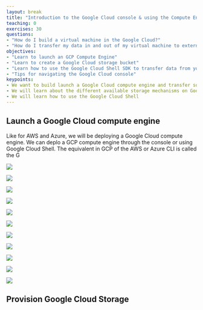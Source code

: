 ```yaml
---
layout: break
title: "Introduction to the Google Cloud console & using the Compute Engine API"
teaching: 0
exercises: 30
questions:
- "How do I build a virtual machine in the Google Cloud?"
- "How do I transfer my data in and out of my virtual machine to external cloud storage"
objectives:
- "Learn to launch an GCP Compute Engine"
- "Learn to create a Google Cloud storage bucket"
- "Learn how to use the Google Cloud Shell SDK to transfer data from your Compute Engine to Google Cloud Storage"
- "Tips for navigating the Google Cloud console"
keypoints:
- We want to build launch a Google Cloud compute engine and transfer some data into storage.
- We will learn about the different available storage mechanisms on Google Cloud. 
- We will learn how to use the Google Cloud Shell
---
```


## Launch a Google Cloud compute engine
Like for AWS and Azure, we will be deploying a Google Cloud compute engine. We can deplo a GCP compute engine through the console or using Google Cloud Shell. The equivalent in GCP of the AWS or Azure CLI is called the G

![](/cloud101_cloudproviders/fig/03-gcp-intro-0001.png)

![](/cloud101_cloudproviders/fig/03-gcp-intro-0002.png)

![](/cloud101_cloudproviders/fig/03-gcp-intro-0003.png)

![](/cloud101_cloudproviders/fig/03-gcp-intro-0004.png)

![](/cloud101_cloudproviders/fig/03-gcp-intro-0005.png)

![](/cloud101_cloudproviders/fig/03-gcp-intro-0006.png)

![](/cloud101_cloudproviders/fig/03-gcp-intro-0007.png)

![](/cloud101_cloudproviders/fig/03-gcp-intro-0008.png)

![](/cloud101_cloudproviders/fig/03-gcp-intro-0009.png)

![](/cloud101_cloudproviders/fig/03-gcp-intro-0010.png)

![](/cloud101_cloudproviders/fig/03-gcp-intro-0011.png)


## Provision Google Cloud Storage




